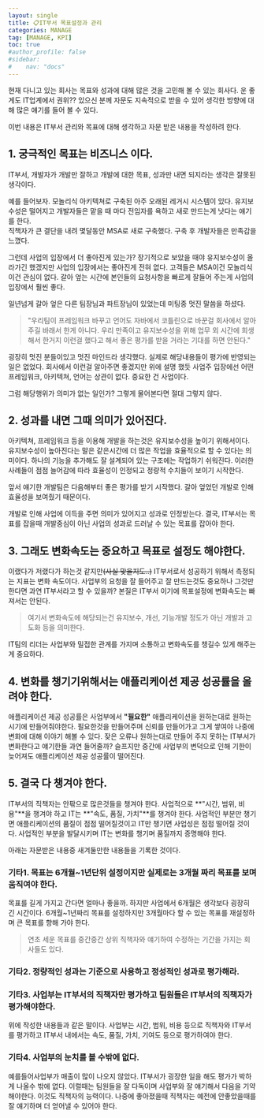 ```yaml
---
layout: single
title: 📋IT부서 목표설정과 관리
categories: MANAGE
tag: [MANAGE, KPI]
toc: true
#author_profile: false
#sidebar:
#    nav: "docs"
---
```


현재 다니고 있는 회사는 목표와 성과에 대해 많은 것을 고민해 볼 수 있는 회사다. 운 좋게도 IT업계에서 권위?? 있으신 분께 
자문도 지속적으로 받을 수 있어 생각한 방향에 대해 많은 얘기를 들어 볼 수 있다.  

이번 내용은 IT부서 관리와 목표에 대해 생각하고 자문 받은 내용을 작성하려 한다.

## 1. 궁극적인 목표는 비즈니스 이다.
IT부서, 개발자가 개발만 잘하고 개발에 대한 목표, 성과만 내면 되지라는 생각은 잘못된 생각이다.  

예를 들어보자. 모놀리식 아키텍쳐로 구축된 아주 오래된 레거시 시스템이 있다. 
유지보수성은 떨어지고 개발자들은 맡을 때 마다 전임자를 욕하고 새로 만드는게 낫다는 얘기를 한다.  
직책자가 큰 결단을 내려 몇달동안 MSA로 새로 구축했다. 
구축 후 개발자들은 만족감을 느꼈다.  

그런데 사업의 입장에서 더 좋아진게 있는가? 장기적으로 보았을 때야 유지보수성이 올라가긴 했겠지만 사업의 입장에서는 좋아진게 전혀 없다. 
고객들은 MSA이건 모놀리식이건 관심이 없다. 갈아 엎는 시간에 본인들의 요청사항을 빠르게 잘들어 주는게 사업의 입장에서 훨씬 좋다.

일년넘게 갈아 엎은 다른 팀장님과 파트장님이 있었는데 미팅중 멋진 말씀을 하셨다. 
> "우리팀이 프레임워크 바꾸고 언어도 자바에서 코틀린으로 바꾼걸 회사에서 알아주길 바래서 한게 아니다. 
우리 만족이고 유지보수성을 위해 업무 외 시간에 희생해서 한거지 이런걸 했다고 해서 좋은 평가를 받을 거라는 기대를 하면 안된다." 

굉장히 멋진 분들이있고 멋진 마인드라 생각했다. 실제로 해당내용들이 평가에 반영되는 일은 없었다. 
회사에서 이런걸 알아주면 좋겠지만 위에 설명 했듯 사업주 입장에선 어떤 프레임워크, 아키텍쳐, 언어는 상관이 없다. 
중요한 건 사업이다.

그럼 해당행위가 의미가 없는 일인가? 그렇게 물어본다면 절대 그렇지 않다.


## 2. 성과를 내면 그때 의미가 있어진다. 
아키텍쳐, 프레임워크 등을 이용해 개발을 하는것은 유지보수성을 높이기 위해서이다. 
유지보수성이 높아진다는 말은 같은시간에 더 많은 작업을 효율적으로 할 수 있다는 의미이다. 
하나의 기능을 추가해도 잘 설계되어 있는 구조에는 작업하기 쉬워진다. 
이러한 사례들이 점점 늘어감에 따라 효율성이 인정되고 정량적 수치들이 보이기 시작한다.

앞서 얘기한 개발팀은 다음해부터 좋은 평가를 받기 시작했다. 갈아 엎었던 개발로 인해 효율성을 보여줬기 때문이다.  

개발로 인해 사업에 이득을 주면 의미가 있어지고 성과로 인정받는다. 
결국, IT부서는 목표를 잡을때 개발중심이 아닌 사업의 성과로 드러날 수 있는 목표를 잡아야 한다.


## 3. 그래도 변화속도는 중요하고 목표로 설정도 해야한다.
이랬다가 저랬다가 하는것 같지만~~(사실 맞을지도..)~~ IT부서로서 성공하기 위해서 측정되는 지표는 변화 속도이다. 
사업부의 요청을 잘 들어주고 잘 만드는것도 중요하나 그것만 한다면 과연 IT부서라고 할 수 있을까? 
본질은 IT부서 이기에 목표설정에 변화속도는 빠져서는 안된다.

> 여기서 변화속도에 해당되는건 유지보수, 개선, 기능개발 정도가 아닌 개발과 고도화 등을 의미한다.

IT팀의 리더는 사업부와 밀접한 관계를 가지며 소통하고 변화속도를 챙길수 있게 해주는게 중요하다.

## 4. 변화를 챙기기위해서는 애플리케이션 제공 성공률을 올려야 한다.
애플리케이션 제공 성공률은 사업부에서 **"필요한"** 애플리케이션을 원하는대로 원하는 시기에 만들어줘야한다. 필요한것을 만들어주며 신뢰를 만들어가고 그게 쌓여야 나중에 
변화에 대해 이야기 해볼 수 있다. 잦은 오류나 원하는대로 만들어 주지 못하는 IT부서가 변화한다고 얘기한들 과연 들어줄까? 
슬프지만 중간에 사업부의 변덕으로 인해 기한이 늦어져도 애플리케이션 제공 성공률이 떨어진다.


## 5. 결국 다 챙겨야 한다.
IT부서의 직책자는 안팎으로 많은것들을 챙겨야 한다. 사업적으로 **"시간, 범위, 비용"**을 챙겨야 하고 IT는 **"속도, 품질, 가치"**를 챙겨야 한다.
사업적인 부분만 챙기면 애플리케이션의 품질이 점점 떨어질것이고 IT만 챙기면 사업성은 점점 떨어질 것이다. 
사업적인 부분을 발달시키며 IT는 변화를 챙기며 품질까지 증명해야 한다.


아래는 자문받은 내용중 새겨둘만한 내용들을 기록한 것이다.
### 기타1. 목표는 6개월~1년단위 설정이지만 실제로는 3개월 짜리 목표를 보며 움직여야 한다. 
목표를 길게 가지고 간다면 얼마나 좋을까. 하지만 사업에서 6개월은 생각보다 굉장히 긴 시간이다. 6개월~1년짜리 목표를 설정하지만 3개월마다 할 수 있는 목표를 재설정하며
큰 목표를 향해 가야 한다. 
> 연초 세운 목표를 중간중간 상위 직책자와 얘기하여 수정하는 기간을 가지는 회사들도 있다.

### 기타2. 정량적인 성과는 기준으로 사용하고 정성적인 성과로 평가해라.
### 기타3. 사업부는 IT부서의 직책자만 평가하고 팀원들은 IT부서의 직책자가 평가해야한다.
위에 작성한 내용들과 같은 말이다. 사업부는 시간, 범위, 비용 등으로 직책자와 IT부서를 평가하고 IT부서 내에서는 속도, 품질, 가치, 기여도 등으로 평가하여야 한다. 
### 기타4. 사업부의 눈치를 볼 수밖에 없다.
예를들어사업부가 매출이 많이 나오지 않았다. IT부서가 굉장한 일을 해도 평가가 박하게 나올수 밖에 없다. 이럴때는 팀원들을 잘 다독이며 사업부와 잘 얘기해서 다음을 기약해야한다.
이것도 직책자의 능력이다. 나중에 좋아졌을때 직책자는 예전에 안좋았을때를 잘 얘기하며 더 얻어낼 수 있어야 한다.